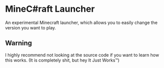 # MineC#raft Launcher
An experimental Minecraft launcher, which allows you to easily change the version you want to play.
## Warning
I highly recommend not looking at the source code if you want to learn how this works. (It is completely shit, but hey It Just Works™)